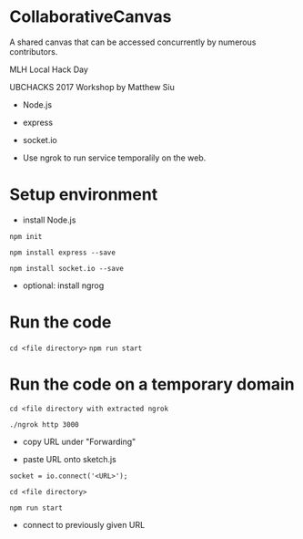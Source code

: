 # CollaborativeCanvas
A shared canvas that can be accessed concurrently by numerous contributors.

MLH Local Hack Day 

UBCHACKS 2017 Workshop by Matthew Siu

- Node.js

- express

- socket.io

- Use ngrok to run service temporalily on the web.

# Setup environment
- install Node.js

`npm init`

`npm install express --save`

`npm install socket.io --save`

- optional: install ngrog

# Run the code
`cd <file directory>`
`npm run start`

# Run the code on a temporary domain
`cd <file directory with extracted ngrok`

`./ngrok http 3000`

- copy URL under "Forwarding"

- paste URL onto sketch.js

`socket = io.connect('<URL>');`

`cd <file directory>`

`npm run start`

- connect to previously given URL

